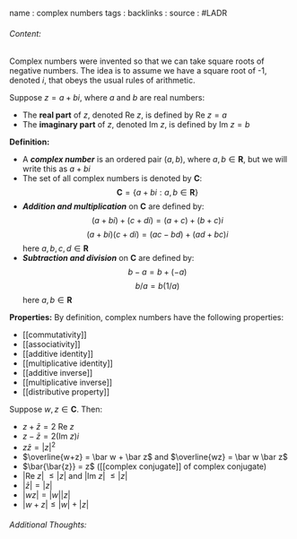 name : complex numbers
tags : 
backlinks : 
source : #LADR

###### Content:
Complex numbers were invented so that we can take square roots of negative numbers. The idea is to assume we have a square root of -1, denoted $i$, that obeys the usual rules of arithmetic.

Suppose $z = a+bi$, where $a$ and $b$ are real numbers:
- The **real part** of $z$, denoted Re $z$, is defined by Re $z=a$
- The **imaginary part** of $z$, denoted Im $z$, is defined by Im $z = b$

**Definition:**
- A ***complex number*** is an ordered pair $(a,b)$, where $a,b \in \textbf{R}$, but we will write this as $a+bi$
- The set of all complex numbers is denoted by **C**: $$\textbf{C} = \{a+bi : a,b \in \textbf{R}\}$$
- ***Addition and multiplication*** on **C** are defined by: $$(a+bi) + (c+di) = (a+c)+(b+c)i$$ $$(a+bi)(c+di) = (ac-bd) + (ad + bc)i$$ here $a,b,c,d \in \textbf{R}$
- ***Subtraction and division*** on **C** are defined by: $$b - a = b+(-a)$$ $$b/a = b(1/a)$$ here $a,b \in \textbf{R}$

**Properties:**
By definition, complex numbers have the following properties:
- [[commutativity]]
- [[associativity]]
- [[additive identity]]
- [[multiplicative identity]]
- [[additive inverse]]
- [[multiplicative inverse]]
- [[distributive property]]

Suppose $w,z \in \textbf{C}$. Then:
-	$z+\bar z = 2$ Re $z$
-	$z - \bar z = 2($Im $z)i$
-	$z\bar z = |z|^2$
- $\overline{w+z} = \bar w + \bar z$ and $\overline{wz} = \bar w \bar z$
- $\bar{\bar{z}} = z$ ([[complex conjugate]] of complex conjugate)
- |Re $z$| $\leq |z|$ and |Im $z$| $\leq |z|$
- $|\bar z| = |z|$
- $|wz| = |w||z|$
- $|w+z| \leq |w|+|z|$

###### Additional Thoughts:
